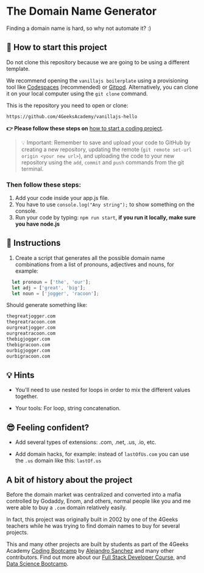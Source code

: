 <!--hide-->
# The Domain Name Generator
<!--endhide-->

Finding a domain name is hard, so why not automate it? :)

## 🌱 How to start this project

Do not clone this repository because we are going to be using a different template.

We recommend opening the `vanillajs boilerplate` using a provisioning tool like [Codespaces](https://4geeks.com/lesson/what-is-github-codespaces) (recommended) or [Gitpod](https://4geeks.com/lesson/how-to-use-gitpod). Alternatively, you can clone it on your local computer using the `git clone` command.

This is the repository you need to open or clone:

```text
https://github.com/4GeeksAcademy/vanillajs-hello
```

**👉 Please follow these steps on** [how to start a coding project](https://4geeks.com/lesson/how-to-start-a-project).


> 💡 Important: Remember to save and upload your code to GitHub by creating a new repository, updating the remote (`git remote set-url origin <your new url>`), and uploading the code to your new repository using the `add`, `commit` and `push` commands from the git terminal.

### Then follow these steps:

1. Add your code inside your app.js file.
2. You have to use `console.log("Any string");` to show something on the console.
3. Run your code by typing: `npm run start`, **if you run it locally, make sure you have node.js**

## 📝 Instructions

1. Create a script that generates all the possible domain name combinations from a list of pronouns, adjectives and nouns, for example:

```js
  let pronoun = ['the', 'our'];
  let adj = ['great', 'big'];
  let noun = ['jogger', 'racoon'];
```

Should generate something like:

```bash
thegreatjogger.com
thegreatracoon.com
ourgreatjogger.com
ourgreatracoon.com
thebigjogger.com
thebigracoon.com
ourbigjogger.com
ourbigracoon.com
```

## 💡 Hints

+ You'll need to use nested for loops in order to mix the different values together.

+ Your tools: For loop, string concatenation.

## 😎 Feeling confident?

- Add several types of extensions: .com, .net, .us, .io, etc.

- Add domain hacks, for example: instead of `lastOfUs.com` you can use the `.us` domain like this: `lastOf.us`

## A bit of history about the project

Before the domain market was centralized and converted into a mafia controlled by Godaddy, Enom, and others, normal people like you and me were able to buy a `.com` domain relatively easily. 

In fact, this project was originally built in 2002 by one of the 4Geeks teachers while he was trying to find domain names to buy for several projects.

This and many other projects are built by students as part of the 4Geeks Academy [Coding Bootcamp](https://4geeksacademy.com/us/coding-bootcamp) by [Alejandro Sanchez](https://twitter.com/alesanchezr) and many other contributors. Find out more about our [Full Stack Developer Course](https://4geeksacademy.com/us/coding-bootcamps/part-time-full-stack-developer), and [Data Science Bootcamp](https://4geeksacademy.com/us/coding-bootcamps/datascience-machine-learning).

